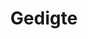 ---
title: Gedigte
layout: collection
permalink: /portfolio/
collection: portfolio
entries_layout: grid
classes: wide
---